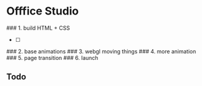# Offfice Studio

### 1. build HTML + CSS

- [ ]

### 2. base animations
### 3. webgl moving things
### 4. more animation
### 5. page transition
### 6. launch

## Todo
